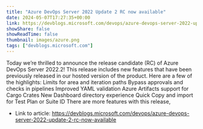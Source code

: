 ```yaml
---
title: "Azure DevOps Server 2022 Update 2 RC now available"
date: 2024-05-07T17:27:35+00:00
link: https://devblogs.microsoft.com/devops/azure-devops-server-2022-update-2-rc-now-available
showShare: false
showReadTime: false
thumbnail: images/azure.png
tags: ["devblogs.microsoft.com"]
---
```

Today we’re thrilled to announce the release candidate (RC) of Azure DevOps Server 2022.2! This release includes new features that have been previously released in our hosted version of the product. Here are a few of the highlights: Limits for area and iteration paths Bypass approvals and checks in pipelines Improved YAML validation Azure Artifacts support for Cargo Crates New Dashboard directory experience Quick Copy and import for Test Plan or Suite ID There are more features with this release,

- Link to article: https://devblogs.microsoft.com/devops/azure-devops-server-2022-update-2-rc-now-available
